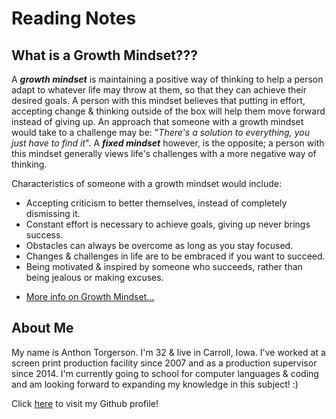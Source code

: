 # Reading Notes

## What is a Growth Mindset???

A *__growth mindset__* is maintaining a positive way of thinking to help a person adapt to whatever life may throw at them, so that they can achieve their desired goals. A person with this mindset believes that putting in effort, accepting change & thinking outside of the box will help them move forward instead of giving up. An approach that someone with a growth mindset would take to a challenge may be: "*There's a solution to everything, you just have to find it*". A *__fixed mindset__* however, is the opposite; a person with this mindset generally views life's challenges with a more negative way of thinking.

Characteristics of someone with a growth mindset would include:
* Accepting criticism to better themselves, instead of completely dismissing it.
* Constant effort is necessary to achieve goals, giving up never brings success.
* Obstacles can always be overcome as long as you stay focused.
* Changes & challenges in life are to be embraced if you want to succeed.
* Being motivated & inspired by someone who succeeds, rather than being jealous or making excuses.


- [More info on Growth Mindset...](/growthmindset.md)


## About Me

My name is Anthon Torgerson. I'm 32 & live in Carroll, Iowa. I've worked at a screen print production facility since 2007 and as a production supervisor since 2014. I'm currently going to school for computer languages & coding and am looking forward to expanding my knowledge in this subject! :)

Click [here](/https://github.com/anthontorgerson) to visit my Github profile!

